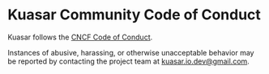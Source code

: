 # Kuasar Community Code of Conduct

Kuasar follows the [CNCF Code of Conduct](https://github.com/cncf/foundation/blob/master/code-of-conduct.md).

Instances of abusive, harassing, or otherwise unacceptable behavior may be reported by contacting the project team at kuasar.io.dev@gmail.com.
